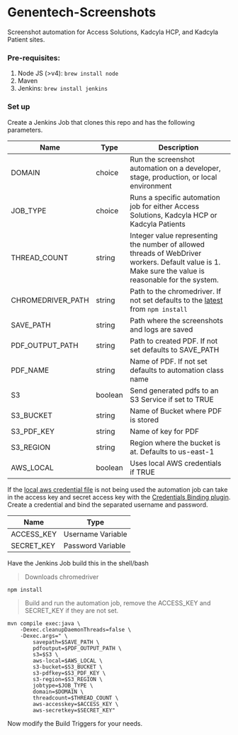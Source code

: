 # Genentech-Screenshots
Screenshot automation for Access Solutions, Kadcyla HCP, and Kadcyla Patient sites.

### Pre-requisites:
1) Node JS (>v4): `brew install node`
3) Maven
2) Jenkins: `brew install jenkins`

### Set up

Create a Jenkins Job that clones this repo and has the following parameters. 

|  Name            |  Type |Description | 
| -------------    | --- |--- |
| DOMAIN | choice | Run the screenshot automation on a developer, stage, production, or local environment | 
| JOB_TYPE | choice | Runs a specific automation job for either Access Solutions, Kadcyla HCP or Kadcyla Patients
| THREAD_COUNT | string | Integer value representing the number of allowed threads of WebDriver workers. Default value is 1. Make sure the value is reasonable for the system. | 
| CHROMEDRIVER_PATH| string |Path to the chromedriver. If not set defaults to the [latest](https://www.npmjs.com/package/chromedriver) from ```npm install``` |
| SAVE_PATH         | string |Path where the screenshots and logs are saved |
| PDF_OUTPUT_PATH  | string |Path to created PDF. If not set defaults to SAVE_PATH | 
| PDF_NAME         | string |Name of PDF. If not set defaults to automation class name|
| S3               | boolean |Send generated pdfs to an S3 Service if set to TRUE| 
| S3_BUCKET        | string |Name of Bucket where PDF is stored |
| S3_PDF_KEY       | string |Name of key for PDF |
| S3_REGION        | string |Region where the bucket is at. Defaults to us-east-1 |
| AWS_LOCAL        | boolean |Uses local AWS credentials if TRUE |

If the [local aws credential file](http://docs.aws.amazon.com/sdk-for-java/v1/developer-guide/setup-credentials.html#setup-credentials-setting) is not being used the automation job can take in the access key and secret access key with the [Credentials Binding plugin](https://wiki.jenkins.io/display/JENKINS/Credentials+Binding+Plugin). Create a credential and bind the separated username and password.

| Name | Type |
| --- | --- |
| ACCESS_KEY | Username Variable |
| SECRET_KEY | Password Variable |


Have the Jenkins Job build this in the shell/bash

> Downloads chromedriver
```
npm install
```
> Build and run the automation job, remove the ACCESS_KEY and SECRET_KEY if they are not set. 
```
mvn compile exec:java \
    -Dexec.cleanupDaemonThreads=false \
    -Dexec.args=" \
        savepath=$SAVE_PATH \
        pdfoutput=$PDF_OUTPUT_PATH \ 
        s3=$S3 \
        aws-local=$AWS_LOCAL \ 
        s3-bucket=$S3_BUCKET \
        s3-pdfkey=$S3_PDF_KEY \
        s3-region=$S3_REGION \
        jobtype=$JOB_TYPE \
        domain=$DOMAIN \
        threadcount=$THREAD_COUNT \
        aws-accesskey=$ACCESS_KEY \
        aws-secretkey=$SECRET_KEY" 
```
Now modify the Build Triggers for your needs.
